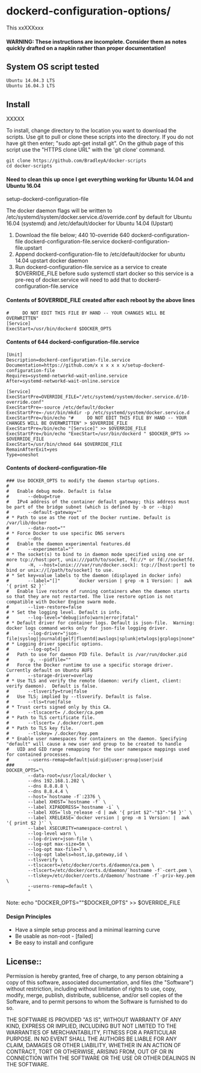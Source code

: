 # dockerd-configuration-options/

This xxXXXxxx

#### WARNING: These instructions are incomplete. Consider them as notes quickly drafted on a napkin rather than proper documentation!

 

## System OS script tested

    Ubuntu 14.04.3 LTS
    Ubuntu 16.04.3 LTS

## Install

XXXXX

To install, change directory to the location you want to download the scripts. Use git to pull or clone these scripts into the directory. If you do not have git then enter; "sudo apt-get install git". On the github page of this script use the "HTTPS clone URL" with the 'git clone' command.

    git clone https://github.com/BradleyA/docker-scripts
    cd docker-scripts

#### Need to clean this up once I get everything working for Ubuntu 14.04 and Ubuntu 16.04

setup-dockerd-configuration-file

The docker daemon flags will be written to /etc/systemd/system/docker.service.d/override.conf by default for Ubuntu 16.04 (systemd) and /etc/default/docker for Ubuntu 14.04 (Upstart)

1) Download the file below; 
	440	10-override
	640	dockerd-configuration-file
		dockerd-configuration-file.service
		dockerd-configuration-file.upstart
2) Append dockerd-configuration-file to /etc/default/docker for ubuntu 14.04 upstart docker daemon
3) Run dockerd-configuration-file.service as a service to create $OVERRIDE_FILE before sudo systemctl start docker so this service is a pre-req of docker.service will need to add that to dockerd-configuration-file.service
 

#### Contents of $OVERRIDE_FILE created after each reboot by the above lines
 
	#     DO NOT EDIT THIS FILE BY HAND -- YOUR CHANGES WILL BE OVERWRITTEN"
	[Service]
	ExecStart=/usr/bin/dockerd $DOCKER_OPTS
 
#### Contents of 644 dockerd-configuration-file.service
 
	[Unit]
	Description=dockerd-configuration-file.service
	Documentation=https://github.com/x x x x x x/setup-dockerd-configuration-file
	Requires=systemd-networkd-wait-online.service
	After=systemd-networkd-wait-online.service

	[Service]
	ExecStartPre=OVERRIDE_FILE="/etc/systemd/system/docker.service.d/10-override.conf"
	ExecStartPre=-source /etc/default/docker
	ExecStartPre=-/usr/bin/mkdir -p /etc/systemd/system/docker.service.d
	ExecStartPre=/bin/echo "#     DO NOT EDIT THIS FILE BY HAND -- YOUR CHANGES WILL BE OVERWRITTEN" > $OVERRIDE_FILE
	ExecStartPre=/bin/echo "[Service]" >> $OVERRIDE_FILE
	ExecStartPre=/bin/echo "ExecStart=/usr/bin/dockerd " $DOCKER_OPTS >> $OVERRIDE_FILE
	ExecStart=/usr/bin/chmod 644 $OVERRIDE_FILE
	RemainAfterExit=yes
	Type=oneshot
 
#### Contents of dockerd-configuration-file

	### Use DOCKER_OPTS to modify the daemon startup options.
	#
	#   Enable debug mode. Default is false
	#       --debug=true
	#   IPv4 address of the container default gateway; this address must be part of the bridge subnet (which is defined by -b or --bip)
	#       --default-gateway=""
	# * Path to use as the root of the Docker runtime. Default is /var/lib/docker
	#       --data-root=""
	# * Force Docker to use specific DNS servers
	#       --dns
	#   Enable the daemon experimental features.dd
	#       --experimental=""
	# * The socket(s) to bind to in daemon mode specified using one or more tcp://host:port, unix:///path/to/socket, fd://* or fd://socketfd.
	#       -H, --host=[unix:///var/run/docker.sock]: tcp://[host:port] to bind or unix://[/path/to/socket] to use.
	# * Set key=value labels to the daemon (displayed in docker info)
	#       --label="[]"      `docker version | grep -m 1 Version: |  awk '{ print $2 }'`
	#   Enable live restore of running containers when the daemon starts so that they are not restarted. The live restore option is not compatible with Docker Engine swarm mode.
	#       --live-restore=false
	# * Set the logging level. Default is info.
	#       --log-level="debug|info|warn|error|fatal"
	# * Default driver for container logs. Default is json-file.  Warning: docker logs command works only for json-file logging driver.
	#       --log-driver="json-file|syslog|journald|gelf|fluentd|awslogs|splunk|etwlogs|gcplogs|none"
	# * Logging driver specific options.
	#       --log-opt=[]
	#   Path to use for daemon PID file. Default is /var/run/docker.pid
	#       -p, --pidfile=""
	#   Force the Docker runtime to use a specific storage driver. Currently default on Ubuntu AUFS
	#       --storage-driver=overlay
	# * Use TLS and verify the remote (daemon: verify client, client: verify daemon).  Default is false.
	#       --tlsverify=true|false
	#   Use TLS; implied by --tlsverify. Default is false.
	#       --tls=true|false
	# * Trust certs signed only by this CA.
	#       --tlscacert= /.docker/ca.pem
	# * Path to TLS certificate file.
	#       --tlscert= /.docker/cert.pem
	# * Path to TLS key file.
	#       --tlskey= /.docker/key.pem
	# * Enable user namespaces for containers on the daemon. Specifying "default" will cause a new user and group to be created to handle
	#   UID and GID range remapping for the user namespace mappings used for contained processes.
	#       --userns-remap=default|uid:gid|user:group|user|uid
	###
	DOCKER_OPTS="\
        	--data-root=/usr/local/docker \
        	--dns 192.168.1.202 \
        	--dns 8.8.8.8 \
        	--dns 8.8.4.4 \
        	--host=`hostname -f`:2376 \
        	--label XHOST=`hostname -f` \
        	--label XIPADDRESS=`hostname -i` \
        	--label XOS=`lsb_release -d | awk '{ print $2"-"$3"-"$4 }'` \
        	--label XRELEASE=`docker version | grep -m 1 Version: |  awk '{ print $2 }'` \
        	--label XSECURITY=namespace-control \
        	--log-level warn \
        	--log-driver=json-file \
        	--log-opt max-size=5m \
        	--log-opt max-file=7 \
        	--log-opt labels=host,ip,gateway,id \
        	--tlsverify \
        	--tlscacert=/etc/docker/certs.d/daemon/ca.pem \
        	--tlscert=/etc/docker/certs.d/daemon/`hostname -f`-cert.pem \
        	--tlskey=/etc/docker/certs.d/daemon/`hostname -f`-priv-key.pem \
        	--userns-remap=default \
        	"

Note:
	echo "DOCKER_OPTS="\"$DOCKER_OPTS\" >> $OVERRIDE_FILE
	

#### Design Principles
 * Have a simple setup process and a minimal learning curve
 * Be usable as non-root - [failed]
 * Be easy to install and configure

## License::

Permission is hereby granted, free of charge, to any person obtaining a copy of this software, associated documentation, and files (the "Software") without restriction, including without limitation of rights to use, copy, modify, merge, publish, distribute, sublicense, and/or sell copies of the Software, and to permit persons to whom the Software is furnished to do so.

THE SOFTWARE IS PROVIDED "AS IS", WITHOUT WARRANTY OF ANY KIND, EXPRESS OR IMPLIED, INCLUDING BUT NOT LIMITED TO THE WARRANTIES OF MERCHANTABILITY, FITNESS FOR A PARTICULAR PURPOSE. IN NO EVENT SHALL THE AUTHORS BE LIABLE FOR ANY CLAIM, DAMAGES OR OTHER LIABILITY, WHETHER IN AN ACTION OF CONTRACT, TORT OR OTHERWISE, ARISING FROM, OUT OF OR IN CONNECTION WITH THE SOFTWARE OR THE USE OR OTHER DEALINGS IN THE SOFTWARE.
